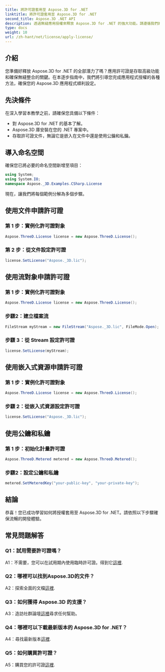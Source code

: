 ```yaml
---
title: 將許可證套用至 Aspose.3D for .NET
linktitle: 將許可證套用至 Aspose.3D for .NET
second_title: Aspose.3D .NET API
description: 透過無縫應用授權來釋放 Aspose.3D for .NET 的強大功能。請遵循我們的逐步指南以獲得流暢的整合體驗。
type: docs
weight: 10
url: /zh-hant/net/license/apply-license/
---
```

## 介紹

您準備好釋放 Aspose.3D for .NET 的全部潛力了嗎？應用許可證是存取高級功能和確保無縫整合的關鍵。在本逐步指南中，我們將引導您完成應用程式授權的各種方法，確保您的 Aspose.3D 應用程式順利設定。

## 先決條件

在深入學習本教學之前，請確保您具備以下條件：

- 對 Aspose.3D for .NET 的基本了解。
- Aspose.3D 庫安裝在您的 .NET 專案中。
- 存取許可證文件，無論它是嵌入在文件中還是使用公鑰和私鑰。

## 導入命名空間

確保您已將必要的命名空間新增至項目：

```csharp
using System;
using System.IO;
namespace Aspose._3D.Examples.CSharp.License
```

現在，讓我們將每個範例分解為多個步驟。

## 使用文件申請許可證

### 第 1 步：實例化許可證對象

```csharp
Aspose.ThreeD.License license = new Aspose.ThreeD.License();
```

### 第 2 步：從文件設定許可證

```csharp
license.SetLicense("Aspose._3D.lic");
```

## 使用流對象申請許可證

### 第 1 步：實例化許可證對象

```csharp
Aspose.ThreeD.License license = new Aspose.ThreeD.License();
```

### 步驟2：建立檔案流

```csharp
FileStream myStream = new FileStream("Aspose._3D.lic", FileMode.Open);
```

### 步驟 3：從 Stream 設定許可證

```csharp
license.SetLicense(myStream);
```

## 使用嵌入式資源申請許可證

### 第 1 步：實例化許可證對象

```csharp
Aspose.ThreeD.License license = new Aspose.ThreeD.License();
```

### 步驟 2：從嵌入式資源設定許可證

```csharp
license.SetLicense("Aspose._3D.lic");
```

## 使用公鑰和私鑰

### 第 1 步：初始化計量許可證

```csharp
Aspose.ThreeD.Metered metered = new Aspose.ThreeD.Metered();
```

### 步驟2：設定公鑰和私鑰

```csharp
metered.SetMeteredKey("your-public-key", "your-private-key");
```

## 結論

恭喜！您已成功學習如何將授權套用至 Aspose.3D for .NET。請依照以下步驟確保流暢的開發體驗。

## 常見問題解答

### Q1：試用需要許可證嗎？

 A1：不需要，您可以在試用期內使用臨時許可證。得到它[這裡](https://purchase.aspose.com/temporary-license/).

### Q2：哪裡可以找到Aspose.3D的文件？

A2：探索全面的文檔[這裡](https://reference.aspose.com/3d/net/).

### Q3：如何獲得 Aspose.3D 的支援？

A3：造訪社群論壇[這裡](https://forum.aspose.com/c/3d/18)尋求任何幫助。

### Q4：哪裡可以下載最新版本的 Aspose.3D for .NET？

 A4：尋找最新版本[這裡](https://releases.aspose.com/3d/net/).

### Q5：如何購買許可證？

 A5：購買您的許可證[這裡](https://purchase.aspose.com/buy).